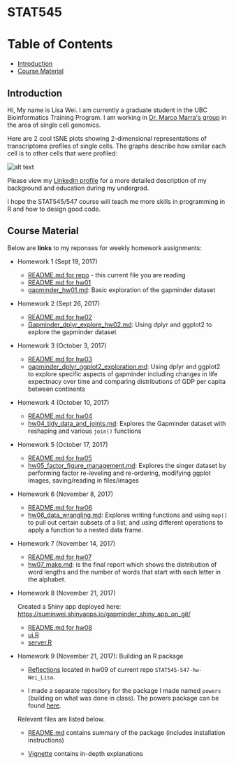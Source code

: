 # STAT545

# Table of Contents
- [Introduction](#introduction)
- [Course Material](#course-material)

## Introduction   

Hi, My name is Lisa Wei. I am currently a graduate student in the UBC Bioinformatics Training Program. I am working in [Dr. Marco Marra's group](http://www.bcgsc.ca/faculty/mmarra) in the area of single cell genomics. 

Here are 2 cool tSNE plots showing 2-dimensional representations of transcriptome profiles of single cells. The graphs describe how similar each cell is to other cells that were profiled:

![alt text](https://itefe54628.i.lithium.com/t5/image/serverpage/image-id/95i99DF6E12B128CCAD/image-size/large?v=1.0&px=999)

Please view my [LinkedIn profile](https://ca.linkedin.com/in/lisa-wei-7806a373) for a more detailed description of my background and education during my undergrad.

I hope the STAT545/547 course will teach me more skills in programming in R and how to design good code.

## Course Material

Below are **links** to my reponses for weekly homework assignments:

* Homework 1 (Sept 19, 2017) 
   + [README.md for repo](README.md) - this current file you are reading
   + [README.md for hw01](/hw01/README.md)
   + [gapminder_hw01.md](/hw01/gapminder_hw01.md): Basic exploration of the gapminder dataset

* Homework 2 (Sept 26, 2017)
   + [README.md for hw02](/hw02/README.md) 
   + [Gapminder_dplyr_explore_hw02.md](/hw02/Gapminder_dplyr_explore_hw02.md): Using dplyr and ggplot2 to explore the gapminder dataset

* Homework 3 (October 3, 2017)
  + [README.md for hw03](/hw03/README.md)
  + [gapminder_dplyr_ggplot2_exploration.md](/hw03/gapminder_dplyr_ggplot2_exploration.md): Using dplyr and ggplot2 to explore specific aspects of gapminder including changes in life expectnacy over time and comparing distributions of GDP per capita between continents

* Homework 4 (October 10, 2017)
  + [README.md for hw04](/hw04/README.md)
  + [hw04_tidy_data_and_joints.md](/hw04/hw04_tidy_data_and_joins.md): Explores the Gapminder dataset with reshaping and various `join()` functions
  
* Homework 5 (October 17, 2017)
  + [README.md for hw05](/hw05/README.md)
  + [hw05_factor_figure_management.md](/hw05/hw05_factor_figure_management.md): Explores the singer dataset by performing factor re-leveling and re-ordering, modifying ggplot images, saving/reading in files/images
  
* Homework 6 (November 8, 2017)
  + [README.md for hw06](/hw06/README.md)
  + [hw06_data_wrangling.md](/hw06/hw06_data_wrangling.md): Explores writing functions and using `map()` to pull out certain subsets of a list, and using different operations to apply a function to a nested data frame.
 

* Homework 7 (November 14, 2017)
  + [README.md for hw07](/hw07/README.md)
  + [hw07_make.md](/hw07/hw07_make.md): is the final report which shows the distribution of word lengths and the number of words that start with each letter in the alphabet.
  
 
* Homework 8 (November 21, 2017)

	Created a Shiny app deployed here: https://suminwei.shinyapps.io/gapminder_shiny_app_on_git/
	+ [README.md for hw08](/hw08/README.md)
	+ [ui.R](/hw08/ui.R)
	+ [server.R](/hw08/server.R)
  
* Homework 9 (November 21, 2017): Building an R package 

	+ [Reflections](/hw09/reflections_powers_Rpackage.md) located in hw09 of current repo `STAT545-547-hw-Wei_Lisa`.

	+ I made a separate repository for the package I made named `powers` (building on what was done in class). The powers package can be found [here](https://github.com/suminwei2772/powers).

	Relevant files are listed below.

	+ [README.md](https://github.com/suminwei2772/powers/blob/master/README.md) contains summary of the package (includes installation instructions)

	+ [Vignette](https://htmlpreview.github.io/?https://github.com/suminwei2772/powers/blob/master/inst/doc/my_vignette.html) contains in-depth explanations



